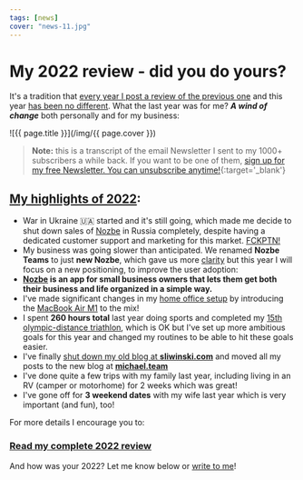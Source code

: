 ```yaml
---
tags: [news]
cover: "news-11.jpg"
---
```


# My 2022 review - did you do yours?

It's a tradition that [every year I post a review of the previous one](/yearly) and this year [has been no different](/2022/). What the last year was for me? ***A wind of change*** both personally and for my business:

<!--More-->

![{{ page.title }}](/img/{{ page.cover }})

> **Note:** this is a transcript of the email Newsletter I sent to my 1000+ subscribers a while back. If you want to be one of them, [sign up for my free Newsletter. You can unsubscribe anytime!](https://michael.gratis/n){:target='_blank'}

## [My highlights of 2022](/2022/):

- War in Ukraine 🇺🇦 started and it's still going, which made me decide to shut down sales of [Nozbe][n] in Russia completely, despite having a dedicated customer support and marketing for this market. [FCKPTN!](/fckptn/)
- My business was going slower than anticipated. We renamed **Nozbe Teams** to just **new Nozbe**, which gave us more [clarity](/clarity/) but this year I will focus on a new positioning, to improve the user adoption:
- **[Nozbe][n] is an app for small business owners that lets them get both their business and life organized in a simple way.**
- I've made significant changes in my [home office setup](/office23) by introducing the [MacBook Air M1](/ipadmac) to the mix!
- I spent **260 hours total** last year doing sports and completed my [15th olympic-distance triathlon](/tri15), which is OK but I've set up more ambitious goals for this year and changed my routines to be able to hit these goals easier.
- I've finally [shut down my old blog at **sliwinski.com**](/sliwinski_com/) and moved all my posts to the new blog at **[michael.team](https://michael.team)**
- I've done quite a few trips with my family last year, including living in an RV (camper or motorhome) for 2 weeks which was great!
- I've gone off for **3 weekend dates** with my wife last year which is very important (and fun), too!

For more details I encourage you to:

### [Read my complete 2022 review](/2022)

And how was your 2022? Let me know below or [write to me](/contact/)!

[n]: https://michael.gratis/nozbe
[np]: https://michael.gratis/nozbepersonal
